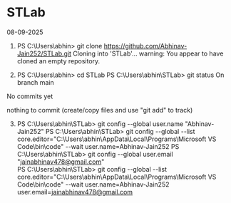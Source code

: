# STLab

08-09-2025

1. PS C:\Users\abhin> git clone https://github.com/Abhinav-Jain252/STLab.git
Cloning into 'STLab'...
warning: You appear to have cloned an empty repository.

2. PS C:\Users\abhin> cd STLab
PS C:\Users\abhin\STLab> git status
On branch main

No commits yet

nothing to commit (create/copy files and use "git add" to track)


3. PS C:\Users\abhin\STLab> git config --global user.name "Abhinav-Jain252"
PS C:\Users\abhin\STLab> git config --global --list
core.editor="C:\Users\abhin\AppData\Local\Programs\Microsoft VS Code\bin\code" --wait
user.name=Abhinav-Jain252
PS C:\Users\abhin\STLab> git config --global user.email "jainabhinav478@gmail.com"   
PS C:\Users\abhin\STLab> git config --global --list
core.editor="C:\Users\abhin\AppData\Local\Programs\Microsoft VS Code\bin\code" --wait
user.name=Abhinav-Jain252
user.email=jainabhinav478@gmail.com


